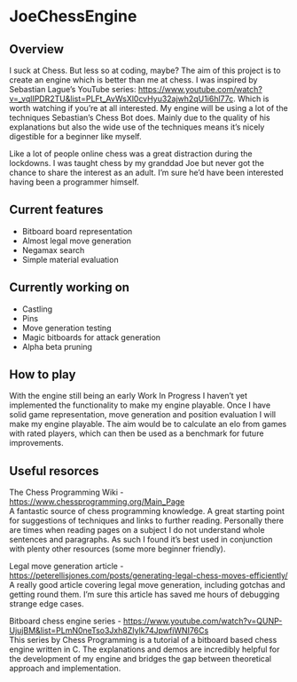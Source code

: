 # JoeChessEngine

## Overview

I suck at Chess. But less so at coding, maybe? The aim of this project is to create an engine which is better than me at chess. I was inspired by Sebastian Lague’s YouTube series: https://www.youtube.com/watch?v=_vqlIPDR2TU&list=PLFt_AvWsXl0cvHyu32ajwh2qU1i6hl77c. Which is worth watching if you’re at all interested. My engine will be using a lot of the techniques Sebastian’s Chess Bot does. Mainly due to the quality of his explanations but also the wide use of the techniques means it’s nicely digestible for a beginner like myself.

Like a lot of people online chess was a great distraction during the lockdowns. I was taught chess by my granddad Joe but never got the chance to share the interest as an adult. I’m sure he’d have been interested having been a programmer himself. 

## Current features

- Bitboard board representation
- Almost legal move generation
- Negamax search
- Simple material evaluation

## Currently working on

- Castling
- Pins
- Move generation testing
- Magic bitboards for attack generation
- Alpha beta pruning

## How to play

With the engine still being an early Work In Progress I haven’t yet implemented the functionality to make my engine playable. Once I have solid game representation, move generation and position evaluation I will make my engine playable. The aim would be to calculate an elo from games with rated players, which can then be used as a benchmark for future improvements.

## Useful resorces

The Chess Programming Wiki - https://www.chessprogramming.org/Main_Page  
A fantastic source of chess programming knowledge. A great starting point for suggestions of techniques and links to further reading. Personally there are times when reading pages on a subject I do not understand whole sentences and paragraphs. As such I found it’s best used in conjunction with plenty other resources (some more beginner friendly).

Legal move generation article - https://peterellisjones.com/posts/generating-legal-chess-moves-efficiently/  
A really good article covering legal move generation, including gotchas and getting round them. I’m sure this article has saved me hours of debugging strange edge cases.

Bitboard chess engine series - https://www.youtube.com/watch?v=QUNP-UjujBM&list=PLmN0neTso3Jxh8ZIylk74JpwfiWNI76Cs  
This series by Chess Programming is a tutorial of a bitboard based chess engine written in C. The explanations and demos are incredibly helpful for the development of my engine and bridges the gap between theoretical approach and implementation.
